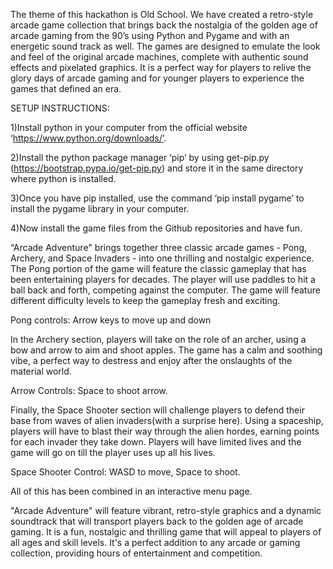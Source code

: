 The theme of this hackathon is Old School. We have created a retro-style arcade game collection that brings back the nostalgia of the golden age of arcade gaming from the 90’s using Python and Pygame and with an energetic sound track as well. The games are designed to emulate the look and feel of the original arcade machines, complete with authentic sound effects and pixelated graphics. 
It is a perfect way for players to relive the glory days of arcade gaming and for younger players to experience the games that defined an era.

SETUP INSTRUCTIONS:

1)Install python in your computer from the official website ‘https://www.python.org/downloads/’.

2)Install the python package manager ‘pip’ by using get-pip.py (https://bootstrap.pypa.io/get-pip.py)  and store it in the same directory where python is installed.

3)Once you have pip installed, use the command ‘pip install pygame’ to install the pygame library in your computer.

4)Now install the game files from the Github repositories and have fun.

“Arcade Adventure" brings together three classic arcade games - Pong, Archery, and Space Invaders - into one thrilling and nostalgic experience. The Pong portion of the game will feature the classic gameplay that has been entertaining players for decades. The player will use paddles to hit a ball back and forth, competing against the computer. The game will feature different difficulty levels to keep the gameplay fresh and exciting. 

Pong controls: Arrow keys to move up and down

In the Archery section, players will take on the role of an archer, using a bow and arrow to aim and shoot apples. The game has a calm and soothing vibe, a perfect way to destress and enjoy after the onslaughts of the material world.

Arrow Controls: Space to shoot arrow.

Finally, the Space Shooter section will challenge players to defend their base from waves of alien invaders(with a surprise here). Using a spaceship, players will have to blast their way through the alien hordes, earning points for each invader they take down. Players will have limited lives and the game will go on till the player uses up all his lives.

Space Shooter Control: WASD to move, Space to shoot.

All of this has been combined in an interactive menu page.

 "Arcade Adventure" will feature vibrant, retro-style graphics and a dynamic soundtrack that will transport players back to the golden age of arcade gaming. It is a fun, nostalgic and thrilling game that will appeal to players of all ages and skill levels. It's a perfect addition to any arcade or gaming collection, providing hours of entertainment and competition.
